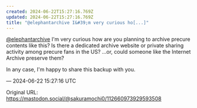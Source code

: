 ```yaml
---
created: 2024-06-22T15:27:16.769Z
updated: 2024-06-22T15:27:16.769Z
title: "@elephantarchive I&#39;m very curious ho[...]"
---
```


<p><span class="h-card" translate="no"><a href="https://mastodon.social/@elephantarchive" class="u-url mention">@<span>elephantarchive</span></a></span> I&#39;m very curious how are you planning to archive precure contents like this? Is there a dedicated archive website or private sharing activity among precure fans in the US? ...or, could someone like the Internet Archive preserve them?</p><p>In any case, I&#39;m happy to share this backup with you.</p>

&mdash; 2024-06-22 15:27:16 UTC

Original URL: https://mastodon.social/@sakuramochi0/112660973929593508
